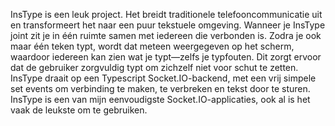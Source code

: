 InsType is een leuk project. Het breidt traditionele telefooncommunicatie uit en transformeert het naar een puur tekstuele omgeving. Wanneer je InsType joint zit je in één ruimte samen met iedereen die verbonden is. Zodra je ook maar één teken typt, wordt dat meteen weergegeven op het scherm, waardoor iedereen kan zien wat je typt—zelfs je typfouten. Dit zorgt ervoor dat de gebruiker zorgvuldig typt om zichzelf niet voor schut te zetten. InsType draait op een Typescript Socket.IO-backend, met een vrij simpele set events om verbinding te maken, te verbreken en tekst door te sturen. InsType is een van mijn eenvoudigste Socket.IO-applicaties, ook al is het vaak de leukste om te gebruiken.
